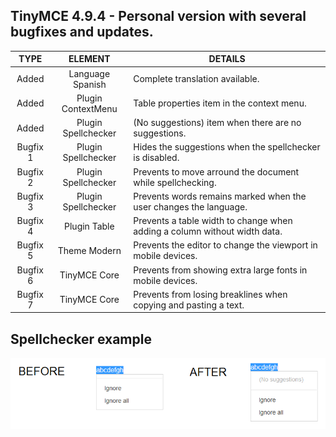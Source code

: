 ## TinyMCE 4.9.4 - Personal version with several bugfixes and updates.

TYPE | ELEMENT | DETAILS
:---: | :---: | --- |
Added | Language Spanish | Complete translation available.
Added | Plugin ContextMenu | Table properties item in the context menu.
Added | Plugin Spellchecker | (No suggestions) item when there are no suggestions.
Bugfix 1 | Plugin Spellchecker | Hides the suggestions when the spellchecker is disabled.
Bugfix 2 | Plugin Spellchecker | Prevents to move arround the document while spellchecking.
Bugfix 3 | Plugin Spellchecker | Prevents words remains marked when the user changes the language.
Bugfix 4 | Plugin Table | Prevents a table width to change when adding a column without width data.
Bugfix 5 | Theme Modern | Prevents the editor to change the viewport in mobile devices.
Bugfix 6 | TinyMCE Core | Prevents from showing extra large fonts in mobile devices.
Bugfix 7 | TinyMCE Core | Prevents from losing breaklines when copying and pasting a text.

## Spellchecker example

![alt spellchecker](https://raw.githubusercontent.com/lrusso/tinymce/master/spellchecker.png)
